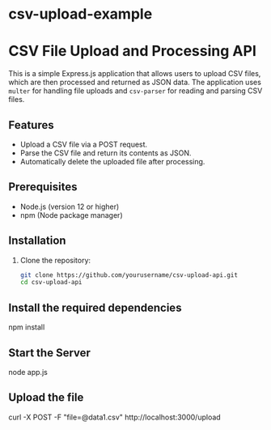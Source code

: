 # csv-upload-example
# CSV File Upload and Processing API

This is a simple Express.js application that allows users to upload CSV files, which are then processed and returned as JSON data. The application uses `multer` for handling file uploads and `csv-parser` for reading and parsing CSV files.

## Features

- Upload a CSV file via a POST request.
- Parse the CSV file and return its contents as JSON.
- Automatically delete the uploaded file after processing.

## Prerequisites

- Node.js (version 12 or higher)
- npm (Node package manager)

## Installation

1. Clone the repository:

   ```bash
   git clone https://github.com/yourusername/csv-upload-api.git
   cd csv-upload-api

## Install the required dependencies
   npm install

## Start the Server
  node app.js

## Upload the file
  curl -X POST -F "file=@data1.csv" http://localhost:3000/upload
